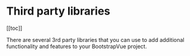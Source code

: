 # Third party libraries

<ClientOnly>
  <Teleport to=".bd-toc">

[[toc]]

  </Teleport>
</ClientOnly>

<div class="lead mb-5">

There are several 3rd party libraries that you can use to add additional functionality and features to your BootstrapVue project.

</div>
